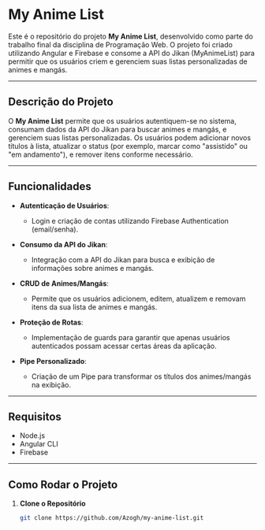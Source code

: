 # My Anime List
Este é o repositório do projeto **My Anime List**, desenvolvido como parte do trabalho final da disciplina de Programação Web. O projeto foi criado utilizando Angular e Firebase e consome a API do Jikan (MyAnimeList) para permitir que os usuários criem e gerenciem suas listas personalizadas de animes e mangás.

---

## Descrição do Projeto

O **My Anime List** permite que os usuários autentiquem-se no sistema, consumam dados da API do Jikan para buscar animes e mangás, e gerenciem suas listas personalizadas. Os usuários podem adicionar novos títulos à lista, atualizar o status (por exemplo, marcar como "assistido" ou "em andamento"), e remover itens conforme necessário.

---

## Funcionalidades

- **Autenticação de Usuários**:
  - Login e criação de contas utilizando Firebase Authentication (email/senha).

- **Consumo da API do Jikan**:
  - Integração com a API do Jikan para busca e exibição de informações sobre animes e mangás.

- **CRUD de Animes/Mangás**:
  - Permite que os usuários adicionem, editem, atualizem e removam itens da sua lista de animes e mangás.

- **Proteção de Rotas**:
  - Implementação de guards para garantir que apenas usuários autenticados possam acessar certas áreas da aplicação.

- **Pipe Personalizado**:
  - Criação de um Pipe para transformar os títulos dos animes/mangás na exibição.

---

## Requisitos

- Node.js
- Angular CLI
- Firebase

---

## Como Rodar o Projeto

1. **Clone o Repositório**

   ```bash
   git clone https://github.com/Azogh/my-anime-list.git
